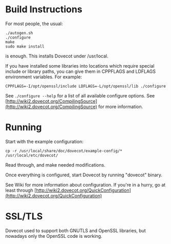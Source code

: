 Build Instructions
==================

For most people, the usual:

```
./autogen.sh
./configure
make
sudo make install
```

is enough. This installs Dovecot under /usr/local.

If you have installed some libraries into locations which require special include or library paths, you can give them in CPPFLAGS and LDFLAGS environment variables. For example:

`CPPFLAGS=-I/opt/openssl/include LDFLAGS=-L/opt/openssl/lib ./configure`

See `./configure --help` for a list of all available configure options.
See [http://wiki2.dovecot.org/CompilingSource](http://wiki2.dovecot.org/CompilingSource) for more information.

Running
=======

Start with the example configuration:

```
cp -r /usr/local/share/doc/dovecot/example-config/* /usr/local/etc/dovecot/
```

Read through, and make needed modifications.

Once everything is configured, start Dovecot by running "dovecot" binary.

See Wiki for more information about configuration. If you're in a hurry, go at least through [http://wiki2.dovecot.org/QuickConfiguration](http://wiki2.dovecot.org/QuickConfiguration)

SSL/TLS
=======

Dovecot used to support both GNUTLS and OpenSSL libraries, but nowadays only the OpenSSL code is working.
